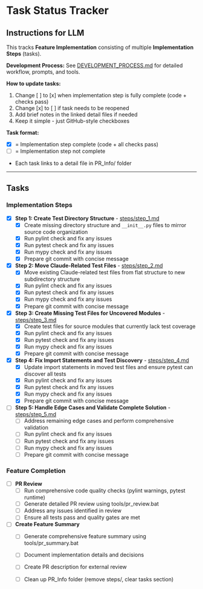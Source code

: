 # Task Status Tracker

## Instructions for LLM

This tracks **Feature Implementation** consisting of multiple **Implementation Steps** (tasks).

**Development Process:** See [DEVELOPMENT_PROCESS.md](./DEVELOPMENT_PROCESS.md) for detailed workflow, prompts, and tools.

**How to update tasks:**
1. Change [ ] to [x] when implementation step is fully complete (code + checks pass)
2. Change [x] to [ ] if task needs to be reopened
3. Add brief notes in the linked detail files if needed
4. Keep it simple - just GitHub-style checkboxes

**Task format:**
- [x] = Implementation step complete (code + all checks pass)
- [ ] = Implementation step not complete
- Each task links to a detail file in PR_Info/ folder

---

## Tasks

### Implementation Steps

- [x] **Step 1: Create Test Directory Structure** - [steps/step_1.md](./steps/step_1.md)
  - [x] Create missing directory structure and `__init__.py` files to mirror source code organization
  - [x] Run pylint check and fix any issues
  - [x] Run pytest check and fix any issues
  - [x] Run mypy check and fix any issues
  - [x] Prepare git commit with concise message

- [x] **Step 2: Move Claude-Related Test Files** - [steps/step_2.md](./steps/step_2.md)
  - [x] Move existing Claude-related test files from flat structure to new subdirectory structure
  - [x] Run pylint check and fix any issues
  - [x] Run pytest check and fix any issues
  - [x] Run mypy check and fix any issues
  - [x] Prepare git commit with concise message

- [x] **Step 3: Create Missing Test Files for Uncovered Modules** - [steps/step_3.md](./steps/step_3.md)
  - [x] Create test files for source modules that currently lack test coverage
  - [x] Run pylint check and fix any issues
  - [x] Run pytest check and fix any issues
  - [x] Run mypy check and fix any issues
  - [x] Prepare git commit with concise message

- [x] **Step 4: Fix Import Statements and Test Discovery** - [steps/step_4.md](./steps/step_4.md)
  - [x] Update import statements in moved test files and ensure pytest can discover all tests
  - [x] Run pylint check and fix any issues
  - [x] Run pytest check and fix any issues
  - [x] Run mypy check and fix any issues
  - [x] Prepare git commit with concise message

- [ ] **Step 5: Handle Edge Cases and Validate Complete Solution** - [steps/step_5.md](./steps/step_5.md)
  - [ ] Address remaining edge cases and perform comprehensive validation
  - [ ] Run pylint check and fix any issues
  - [ ] Run pytest check and fix any issues
  - [ ] Run mypy check and fix any issues
  - [ ] Prepare git commit with concise message

### Feature Completion

- [ ] **PR Review**
  - [ ] Run comprehensive code quality checks (pylint warnings, pytest runtime)
  - [ ] Generate detailed PR review using tools/pr_review.bat
  - [ ] Address any issues identified in review
  - [ ] Ensure all tests pass and quality gates are met

- [ ] **Create Feature Summary**
  - [ ] Generate comprehensive feature summary using tools/pr_summary.bat
  - [ ] Document implementation details and decisions
  - [ ] Create PR description for external review
  - [ ] Clean up PR_Info folder (remove steps/, clear tasks section)


